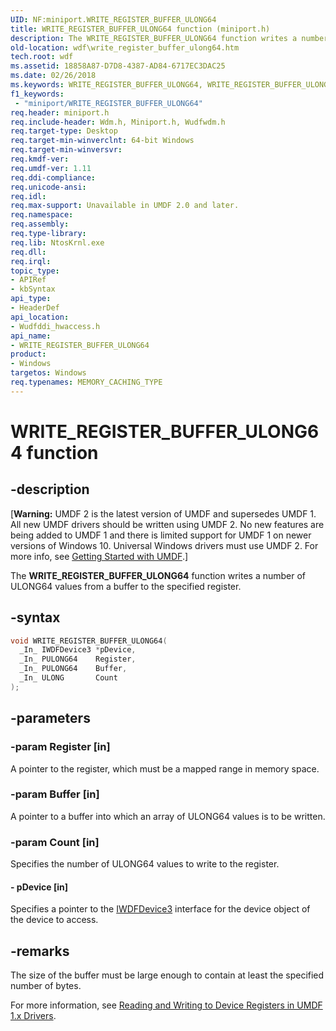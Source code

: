 ```yaml
---
UID: NF:miniport.WRITE_REGISTER_BUFFER_ULONG64
title: WRITE_REGISTER_BUFFER_ULONG64 function (miniport.h)
description: The WRITE_REGISTER_BUFFER_ULONG64 function writes a number of ULONG64 values from a buffer to the specified register.
old-location: wdf\write_register_buffer_ulong64.htm
tech.root: wdf
ms.assetid: 18858A87-D7D8-4387-AD84-6717EC3DAC25
ms.date: 02/26/2018
ms.keywords: WRITE_REGISTER_BUFFER_ULONG64, WRITE_REGISTER_BUFFER_ULONG64 function, umdf.write_register_buffer_ulong64, wdf.write_register_buffer_ulong64, wudfddi_hwaccess/WRITE_REGISTER_BUFFER_ULONG64
f1_keywords:
 - "miniport/WRITE_REGISTER_BUFFER_ULONG64"
req.header: miniport.h
req.include-header: Wdm.h, Miniport.h, Wudfwdm.h
req.target-type: Desktop
req.target-min-winverclnt: 64-bit Windows
req.target-min-winversvr:
req.kmdf-ver:
req.umdf-ver: 1.11
req.ddi-compliance:
req.unicode-ansi:
req.idl:
req.max-support: Unavailable in UMDF 2.0 and later.
req.namespace:
req.assembly:
req.type-library:
req.lib: NtosKrnl.exe
req.dll:
req.irql:
topic_type:
- APIRef
- kbSyntax
api_type:
- HeaderDef
api_location:
- Wudfddi_hwaccess.h
api_name:
- WRITE_REGISTER_BUFFER_ULONG64
product:
- Windows
targetos: Windows
req.typenames: MEMORY_CACHING_TYPE
---
```


# WRITE_REGISTER_BUFFER_ULONG64 function


## -description


<p class="CCE_Message">[<b>Warning:</b> UMDF 2 is the latest version of UMDF and supersedes UMDF 1.  All new UMDF drivers should be written using UMDF 2.  No new features are being added to UMDF 1 and there is limited support for UMDF 1 on newer versions of Windows 10.  Universal Windows drivers must use UMDF 2.  For more info, see <a href="https://docs.microsoft.com/windows-hardware/drivers/wdf/getting-started-with-umdf-version-2">Getting Started with UMDF</a>.]

The <b>WRITE_REGISTER_BUFFER_ULONG64</b> function writes a number of ULONG64 values from a buffer to the specified register.


## -syntax


```cpp
void WRITE_REGISTER_BUFFER_ULONG64(
  _In_ IWDFDevice3 *pDevice,
  _In_ PULONG64    Register,
  _In_ PULONG64    Buffer,
  _In_ ULONG       Count
);
```


## -parameters




### -param Register [in]

A pointer to the register, which must be a mapped range in memory space.


### -param Buffer [in]

A pointer to a buffer into which an array of ULONG64 values is to be written.


### -param Count [in]

Specifies the number of ULONG64 values to write to the register.


#### - pDevice [in]

Specifies a pointer to the <a href="..\wudfddi\nn-wudfddi-iwdfdevice3.md">IWDFDevice3</a> interface for the device object of the device to access.


## -remarks



The size of the buffer must be large enough to contain at least the specified number of bytes.

For more information, see <a href="https://docs.microsoft.com/windows-hardware/drivers/wdf/reading-and-writing-to-device-registers-in-umdf-1-x-drivers">Reading and Writing to Device Registers in UMDF 1.x Drivers</a>.




